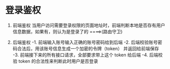 # 登录鉴权

1. 前端鉴权
   当用户访问需要登录权限的页面地址时，前端判断本地是否存有用户信息数据，如果有，则认为是登录了的
   ====>(路由守卫)

2. 后端鉴权
   -1. 前端输入账号输入正确的账号密码给到后端
   -2. 后端校验账号密码合法后，用该账号信息生成一个加密的令牌（token）
   并返回给前端保存
   -3. 前端接下来的所有接口请求，全部要求带上这个 token 给后端
   -4. 后端校验 token 的合法性来判断此时用户是否登录
